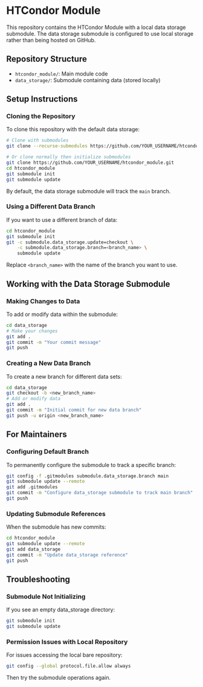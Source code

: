 # HTCondor Module

This repository contains the HTCondor Module with a local data storage submodule. The data storage submodule is configured to use local storage rather than being hosted on GitHub.

## Repository Structure

- `htcondor_module/`: Main module code
- `data_storage/`: Submodule containing data (stored locally)

## Setup Instructions

### Cloning the Repository

To clone this repository with the default data storage:

```bash
# Clone with submodules
git clone --recurse-submodules https://github.com/YOUR_USERNAME/htcondor_module.git

# Or clone normally then initialize submodules
git clone https://github.com/YOUR_USERNAME/htcondor_module.git
cd htcondor_module
git submodule init
git submodule update
```

By default, the data storage submodule will track the `main` branch.

### Using a Different Data Branch

If you want to use a different branch of data:

```bash
cd htcondor_module
git submodule init
git -c submodule.data_storage.update=checkout \
    -c submodule.data_storage.branch=<branch_name> \
    submodule update
```

Replace `<branch_name>` with the name of the branch you want to use.

## Working with the Data Storage Submodule

### Making Changes to Data

To add or modify data within the submodule:

```bash
cd data_storage
# Make your changes
git add .
git commit -m "Your commit message"
git push
```

### Creating a New Data Branch

To create a new branch for different data sets:

```bash
cd data_storage
git checkout -b <new_branch_name>
# Add or modify data
git add .
git commit -m "Initial commit for new data branch"
git push -u origin <new_branch_name>
```

## For Maintainers

### Configuring Default Branch

To permanently configure the submodule to track a specific branch:

```bash
git config -f .gitmodules submodule.data_storage.branch main
git submodule update --remote
git add .gitmodules
git commit -m "Configure data_storage submodule to track main branch"
git push
```

### Updating Submodule References

When the submodule has new commits:

```bash
cd htcondor_module
git submodule update --remote
git add data_storage
git commit -m "Update data_storage reference"
git push
```

## Troubleshooting

### Submodule Not Initializing

If you see an empty data_storage directory:

```bash
git submodule init
git submodule update
```

### Permission Issues with Local Repository

For issues accessing the local bare repository:

```bash
git config --global protocol.file.allow always
```

Then try the submodule operations again.